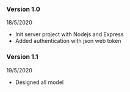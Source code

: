 ### Version 1.0

18/5/2020

- Init server project with Nodejs and Express
- Added authentication with json web token

### Version 1.1

19/5/2020

- Designed all model
